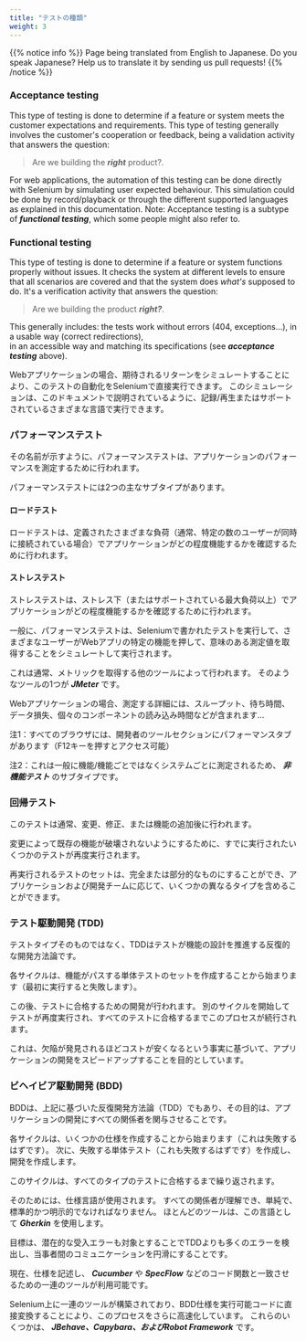 ```yaml
---
title: "テストの種類"
weight: 3
---
```


{{% notice info %}}
<i class="fas fa-language"></i> Page being translated from 
English to Japanese. Do you speak Japanese? Help us to translate
it by sending us pull requests!
{{% /notice %}}

### Acceptance testing
This type of testing is done to determine if a feature or system
meets the customer expectations and requirements. 
This type of testing generally involves the customer's 
cooperation or feedback, being a validation activity that
answers the question:
>Are we building the **_right_** product?.

For web applications, the automation of this testing can be done
directly with Selenium by simulating user expected behaviour.
This simulation could be done by record/playback or through the
different supported languages as explained in this documentation.
Note: Acceptance testing is a subtype of **_functional testing_**,
which some people might also refer to.
            
### Functional testing
This type of testing is done to determine if a
feature or system functions properly without issues. It checks
the system at different levels to ensure that all scenarios
are covered and that the system does _what's_ 
supposed to do. It's a verification activity that
answers the question:
>Are we building the product **_right?_**.
             
This generally includes: the tests work without errors 
(404, exceptions...), in a usable way (correct redirections),   
in an accessible way and matching its specifications 
(see **_acceptance testing_** above).

Webアプリケーションの場合、期待されるリターンをシミュレートすることにより、このテストの自動化をSeleniumで直接実行できます。
このシミュレーションは、このドキュメントで説明されているように、記録/再生またはサポートされているさまざまな言語で実行できます。

### パフォーマンステスト
その名前が示すように、パフォーマンステストは、アプリケーションのパフォーマンスを測定するために行われます。

パフォーマンステストには2つの主なサブタイプがあります。

#### ロードテスト
ロードテストは、定義されたさまざまな負荷（通常、特定の数のユーザーが同時に接続されている場合）でアプリケーションがどの程度機能するかを確認するために行われます。

#### ストレステスト
ストレステストは、ストレス下（またはサポートされている最大負荷以上）でアプリケーションがどの程度機能するかを確認するために行われます。

一般に、パフォーマンステストは、Seleniumで書かれたテストを実行して、さまざまなユーザーがWebアプリの特定の機能を押して、意味のある測定値を取得することをシミュレートして実行されます。

これは通常、メトリックを取得する他のツールによって行われます。
そのようなツールの1つが **_JMeter_** です。

Webアプリケーションの場合、測定する詳細には、スループット、待ち時間、データ損失、個々のコンポーネントの読み込み時間などが含まれます…

注1：すべてのブラウザには、開発者のツールセクションにパフォーマンスタブがあります（F12キーを押すとアクセス可能）

注2：これは一般に機能/機能ごとではなくシステムごとに測定されるため、 **_非機能テスト_** のサブタイプです。

### 回帰テスト
このテストは通常、変更、修正、または機能の追加後に行われます。

変更によって既存の機能が破壊されないようにするために、すでに実行されたいくつかのテストが再度実行されます。

再実行されるテストのセットは、完全または部分的なものにすることができ、アプリケーションおよび開発チームに応じて、いくつかの異なるタイプを含めることができます。

### テスト駆動開発 (TDD)
テストタイプそのものではなく、TDDはテストが機能の設計を推進する反復的な開発方法論です。

各サイクルは、機能がパスする単体テストのセットを作成することから始まります（最初に実行すると失敗します）。

この後、テストに合格するための開発が行われます。
別のサイクルを開始してテストが再度実行され、すべてのテストに合格するまでこのプロセスが続行されます。

これは、欠陥が発見されるほどコストが安くなるという事実に基づいて、アプリケーションの開発をスピードアップすることを目的としています。

### ビヘイビア駆動開発 (BDD)
BDDは、上記に基づいた反復開発方法論（TDD）でもあり、その目的は、アプリケーションの開発にすべての関係者を関与させることです。

各サイクルは、いくつかの仕様を作成することから始まります（これは失敗するはずです）。
次に、失敗する単体テスト（これも失敗するはずです）を作成し、開発を作成します。

このサイクルは、すべてのタイプのテストに合格するまで繰り返されます。

そのためには、仕様言語が使用されます。
すべての関係者が理解でき、単純で、標準的かつ明示的でなければなりません。
ほとんどのツールは、この言語として **_Gherkin_**  を使用します。

目標は、潜在的な受入エラーも対象とすることでTDDよりも多くのエラーを検出し、当事者間のコミュニケーションを円滑にすることです。

現在、仕様を記述し、 **_Cucumber_** や **_SpecFlow_** などのコード関数と一致させるための一連のツールが利用可能です。

Selenium上に一連のツールが構築されており、BDD仕様を実行可能コードに直接変換することにより、このプロセスをさらに高速化しています。 これらのいくつかは、 _**JBehave、Capybara、およびRobot Framework**_ です。
